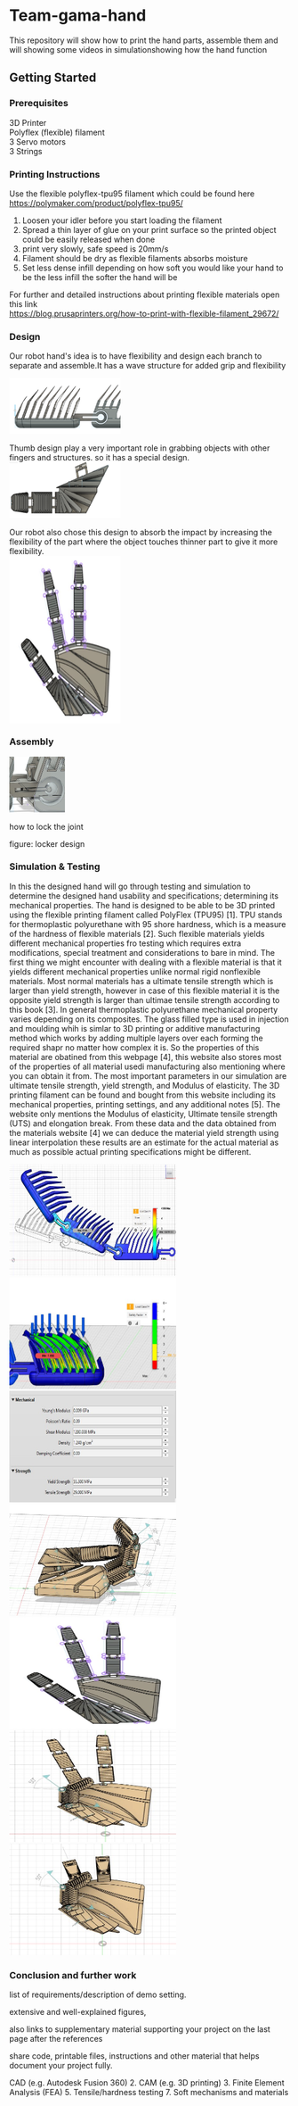 # Team-gama-hand


This repository will show how to print the hand parts, assemble them and will showing some videos in simulationshowing how the hand function

## Getting Started


### Prerequisites

3D Printer   
Polyflex (flexible) filament   
3 Servo motors   
3 Strings   

### Printing Instructions
Use the flexible polyflex-tpu95 filament which could be found here
https://polymaker.com/product/polyflex-tpu95/

1) Loosen your idler before you start loading the filament  
2) Spread a thin layer of glue on your print surface so the printed object could be easily released when done  
3) print very slowly, safe speed is 20mm/s  
4) Filament should be dry as flexible filaments absorbs moisture
5) Set less dense infill depending on how soft you would like your hand to be the less infill the softer the hand will be 

For further and detailed instructions about printing flexible materials open this link  
https://blog.prusaprinters.org/how-to-print-with-flexible-filament_29672/

### Design 
Our robot hand's idea is to have flexibility and design each branch to separate and assemble.It has a wave structure for added grip and flexibility 

<img src="Images/1.png" width="200" height="100">

Thumb design play a very important role in grabbing objects with other fingers and structures. so it has a special design.  
<img src="Images/thumb_design.png" width="200" height="100">

Our robot also chose this design to absorb the impact by increasing the flexibility of the part where the object touches thinner part to give it more flexibility.  
<img src="Images/full_hand.jpg" width="200" height="300" img align="center">

### Assembly 
<img src="Images/2.jpg" width="100" height="100">

how to lock the joint

figure: locker design

### Simulation & Testing  
In this the designed hand will go through testing and simulation to determine the designed hand usability and specifications; determining its mechanical properties. The hand is designed to be able to be 3D printed using the flexible printing filament called PolyFlex (TPU95) [1]. TPU stands for thermoplastic polyurethane with 95 shore hardness, which is a measure of the hardness of flexible materials [2]. 
Such flexible materials yields different mechanical properties fro testing which requires extra modifications, special treatment and considerations to bare in mind. The first thing we might encounter with dealing with a flexible material is that it yields different mechanical properties unlike normal rigid nonflexible materials. Most normal materials has a ultimate tensile strength which is larger than yield strength, however in case of this flexible material it is the opposite yield strength is larger than ultimae tensile strength according to this book [3]. 
In general thermoplastic polyurethane mechanical property varies depending on its composites. The glass filled type is used in injection and moulding whih is simlar to 3D printing or additive manufacturing method which works by adding multiple layers over each forming the required shapr no matter how complex it is. So the properties of this material are obatined from this webpage [4], this website also stores most of the properties of all material usedi manufacturing also mentioning where you can obtain it from. The most important parameters in our simulation are ultimate tensile strength, yield strength, and Modulus of elasticity.  The 3D printing filament can be found and bought from this website including its mechanical properties, printing settings, and any additional notes [5]. The website only mentions the Modulus of elasticity, Ultimate tensile strength (UTS) and elongation break.  From these data and the data obtained from the materials website [4] we can deduce the material yield strength using linear interpolation these results are an estimate for the actual material as much as possible actual printing specifications might be different.

<img src="Images/finger_bend.jpg" width="300" height="200">
<img src="Images/flange_force.jpg"  width="300" height="200">
<img src="Images/materials_properties.jpg"  width="300" height="200">
<img src="Images/hand_bend.jpg"  width="300" height="200">
<img src="Images/full_hand.jpg"  width="300" height="200">
<img src="Images/hand_gestures.jpg"  width="300" height="200">
<img src="Images/hand_gesture_2.jpg"  width="300" height="200">

### Conclusion and further work 
 

list of requirements/description of demo setting.

extensive and well-explained figures, 

also links to supplementary material supporting your project on the last page after the references

share code, printable files, instructions and other material that helps document your project fully.




CAD (e.g. Autodesk Fusion 360)
2. CAM (e.g. 3D printing)
3. Finite Element Analysis (FEA)
5. Tensile/hardness testing
7. Soft mechanisms and materials
